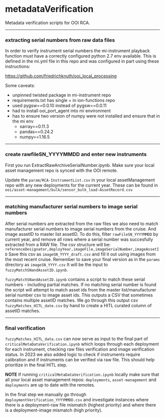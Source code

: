 # metadataVerification
Metadata verification scripts for OOI RCA. 

---------------
### extracting serial numbers from raw data files
In order to verify instrument serial numbers the mi-instrument 
playback function must have a correctly configured python 2.7 env available. This is defined in the mi.yml
file in this repo and was configured in part using these instructions: 

https://github.com/friedrichknuth/ooi_local_processing

Some caveats: 

* unpinned twisted package in mi-instrument repo
* requirements.txt has single = in ion-functions repo
* used pygsw==0.0.10 instead of pygsw==0.0.11
* had to install ooi_port_agent into mi environment 
* has to ensure two version of numpy were not installed and ensure that in the mi env
  * xarray==0.11.3
  * pandas==0.24.2
  * numpy==1.16.5

-----------
### create rawfileSN_YYYYMMDD and enter new instruments
First you run ExtractRawArchiveSerialNumber.ipynb. Make sure your local asset management repo is synced with the OOI remote.

Update the `param/RCA-InstrumentList.csv` in your local assetManagement repo with any new deployments for the current year. 
These can be found in `ooi/asset-management/bulk/sensor_bulk_load-AssetRecord.csv`

-----------
### matching manufacturer serial numbers to image serial numbers
After serial numbers are extracted from the raw files we also need to match manufacturer serial numbers to image serial numbers 
from the cruise. And image assetID to master list assetID. To do this, filter `rawFileSN_YYYYMMDD` by current year, and remove
all rows where a serial number was succesfully extracted from a RAW file. The csv structure will be: 
`referenceDesignator,deployYear,imageFile,imageSerialNumber,imageAssetID` Save this csv as `imageSN_YYYY_draft.csv` and fill it out 
using images from the most recent cruise. Remember to save your final version as in the `params` directory as `imageSN_YYYY.csv`
It will be the input to `fuzzyMatchSNandAssetID.ipynb`.


`fuzzyMatchSNandAssetID.ipynb` contains a script to match these serial numbers - 
including partial matches. If no matching serial number is found the script will attempt to match asset ids from the 
master list/manufacturer serial number csv to image asset ids. This outputs a CSV that sometimes contains multiple assetID
matches. We go through this output csv `fuzzyMatches_HITL_date.csv` by hand to create a HITL curated column of assetID 
matches. 

----------
### final verification
`fuzzyMatches_HITL_data.csv` can now serve as input to the final part of `criticalMetaDataVerification.ipynb` which loops through
each deployment for each instrument, checking raw files verification and image verification status. In 2023 we also added logic to check
if instruments require calibration and if instruments can be verified via raw file. This should help prioritize in the final HITL step.

**NOTE** If running `criticalMetaDataVerification.ipynb` locally make sure that all your local asset management repos: `deployments`,
`asset-management` and `deployments` are up to date with the remotes.

In the final step we manually go through `deploymentVerification_YYYYMMDD.csv` and investigate instances where there is a deployment-raw file 
mismatch (highest priority) and where there is a deployment-image mismatch (high priority). 
